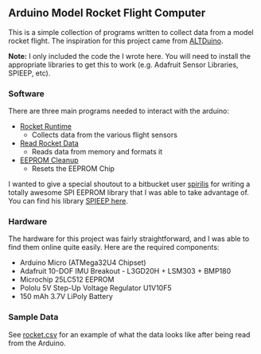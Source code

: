 ## Arduino Model Rocket Flight Computer
This is a simple collection of programs written to collect data from a model rocket flight. The inspiration for this project came from [ALTDuino](http://www.altduino.de/index.php?all).

__Note:__ I only included the code the I wrote here. You will need to install the appropriate libraries to get this to work (e.g. Adafruit Sensor Libraries, SPIEEP, etc).

### Software
There are three main programs needed to interact with the arduino:
* [Rocket Runtime](https://github.com/ryanoflaherty/arduino-rocket-flight-computer/tree/master/Rocket_Runtime)
  * Collects data from the various flight sensors
* [Read Rocket Data](https://github.com/ryanoflaherty/arduino-rocket-flight-computer/tree/master/Read_Rocket_Data)
  * Reads data from memory and formats it
* [EEPROM Cleanup](https://github.com/ryanoflaherty/arduino-rocket-flight-computer/tree/master/EEPROM_Cleanup)
  * Resets the EEPROM Chip
  
I wanted to give a special shoutout to a bitbucket user [spirilis](https://bitbucket.org/spirilis/) for writing a totally awesome SPI EEPROM library that I was able to take advantage of. You can find his library [SPIEEP here](https://bitbucket.org/spirilis/spieep).

### Hardware
The hardware for this project was fairly straightforward, and I was able to find them online quite easily. Here are the required components:
* Arduino Micro (ATMega32U4 Chipset)
* Adafruit 10-DOF IMU Breakout - L3GD20H + LSM303 + BMP180
* Microchip 25LC512 EEPROM
* Pololu 5V Step-Up Voltage Regulator U1V10F5
* 150 mAh 3.7V LiPoly Battery

### Sample Data
See [rocket.csv](https://github.com/ryanoflaherty/arduino-rocket-flight-computer/blob/master/rocket.csv) for an example of what the data looks like after being read from the Arduino.
